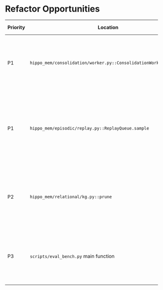 # Refactor Opportunities

| Priority | Location | Issue | Rationale & Plan |
| --- | --- | --- | --- |
| P1 | `hippo_mem/consolidation/worker.py::ConsolidationWorker.__init__` | Cyclomatic complexity 20 | Split configuration parsing and thread setup into helpers to improve readability and testability. |
| P1 | `hippo_mem/episodic/replay.py::ReplayQueue.sample` | Cyclomatic complexity 17 | Separate priority computation and gradient-overlap filtering; add small functions for clarity and easier testing. |
| P2 | `hippo_mem/relational/kg.py::prune` | Cyclomatic complexity 12 | Extract SQL building and node removal loops; reduces risk of edge-case bugs and aids coverage. |
| P3 | `scripts/eval_bench.py` main function | Large monolithic function handling config, I/O and evaluation | Decompose into loader, runner and writer modules to support future metrics and datasets. |
